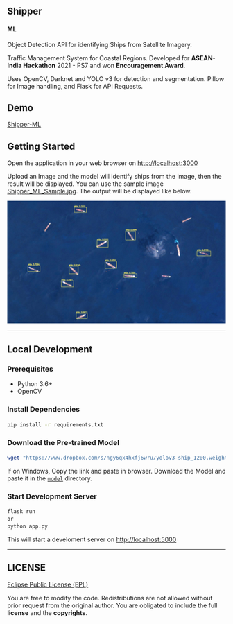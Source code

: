 ## Shipper

#### ML

Object Detection API for identifying Ships from Satellite Imagery.

Traffic Management System for Coastal Regions.
Developed for **ASEAN-India Hackathon** 2021 - PS7 and won **Encouragement Award**.

Uses OpenCV, Darknet and YOLO v3 for detection and segmentation. Pillow for Image handling, and Flask for API Requests. 

## Demo

[Shipper-ML](http://nikketan.pythonanywhere.com/)


## Getting Started

Open the application in your web browser on [http://localhost:3000](http://localhost:3000)

Upload an Image and the model will identify ships from the image, then the result will be displayed.
You can use the sample image [Shipper_ML_Sample.jpg](Shipper_ML_Sample.jpg). The output will be displayed like below.

![](Predictions.jpeg)

---
## Local Development

### Prerequisites

- Python 3.6+
- OpenCV

### Install Dependencies

```bash
pip install -r requirements.txt
```

### Download the Pre-trained Model

```bash
wget "https://www.dropbox.com/s/ngy6qx4hxfj6wru/yolov3-ship_1200.weights?dl=1" -O model/yolov3-ship_1200.weights
```

If on Windows, Copy the link and paste in browser. Download the Model and paste it in the [`model`](model) directory. 
### Start Development Server

```bash
flask run
or 
python app.py
```

This will start a develoment server  on [http://localhost:5000](http://localhost:5000)

---

## LICENSE
[Eclipse Public License (EPL)](https://www.eclipse.org/legal/epl-2.0/)

You are free to modify the code. Redistributions are not allowed without prior request from the original author. You are obligated to include the full **license** and the **copyrights**.

